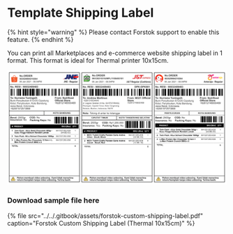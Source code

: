 # Template Shipping Label

{% hint style="warning" %}
Please contact Forstok support to enable this feature.
{% endhint %}

You can print all Marketplaces and e-commerce website shipping label in 1 format. This format is ideal for Thermal printer 10x15cm. 

![](../../.gitbook/assets/screen-shot-2021-06-14-at-11.37.11-am.png)

### Download sample file here

{% file src="../../.gitbook/assets/forstok-custom-shipping-label.pdf" caption="Forstok Custom Shipping Label \(Thermal 10x15cm\)" %}


